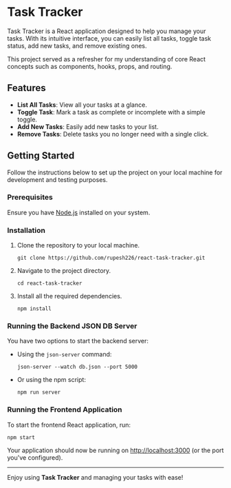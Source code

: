 # Task Tracker

Task Tracker is a React application designed to help you manage your tasks. With its intuitive interface, you can easily list all tasks, toggle task status, add new tasks, and remove existing ones.

This project served as a refresher for my understanding of core React concepts such as components, hooks, props, and routing.

## Features

- **List All Tasks**: View all your tasks at a glance.
- **Toggle Task**: Mark a task as complete or incomplete with a simple toggle.
- **Add New Tasks**: Easily add new tasks to your list.
- **Remove Tasks**: Delete tasks you no longer need with a single click.

## Getting Started

Follow the instructions below to set up the project on your local machine for development and testing purposes.

### Prerequisites

Ensure you have [Node.js](https://nodejs.org/) installed on your system.

### Installation

1. Clone the repository to your local machine.

   ```
   git clone https://github.com/rupesh226/react-task-tracker.git
   ```

2. Navigate to the project directory.

   ```
   cd react-task-tracker
   ```

3. Install all the required dependencies.
   ```
   npm install
   ```

### Running the Backend JSON DB Server

You have two options to start the backend server:

- Using the `json-server` command:

  ```
  json-server --watch db.json --port 5000
  ```

- Or using the npm script:
  ```
  npm run server
  ```

### Running the Frontend Application

To start the frontend React application, run:

```
npm start
```

Your application should now be running on [http://localhost:3000](http://localhost:3000) (or the port you've configured).

---

Enjoy using **Task Tracker** and managing your tasks with ease!
